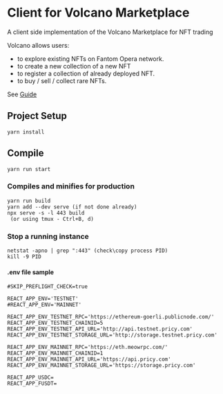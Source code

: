 # Client for Volcano Marketplace

A client side implementation of the Volcano Marketplace for NFT trading

Volcano allows users: 
- to explore existing NFTs on Fantom Opera network.
- to create a new collection of a new NFT
- to register a collection of already deployed NFT.
- to buy / sell / collect rare NFTs.

See [Guide](https://docs.fantom.foundation/tutorials/collection-and-bundle-guide-on-artion)

## Project Setup
```
yarn install
```

## Compile
```
yarn run start
```

### Compiles and minifies for production
```
yarn run build
yarn add --dev serve (if not done already)
npx serve -s -l 443 build
 (or using tmux - Ctrl+B, d)
```

### Stop a running instance
```
netstat -apno | grep ":443" (check\copy process PID)
kill -9 PID
```

#### .env file sample
```
#SKIP_PREFLIGHT_CHECK=true

REACT_APP_ENV='TESTNET'
#REACT_APP_ENV='MAINNET'

REACT_APP_ENV_TESTNET_RPC='https://ethereum-goerli.publicnode.com/'
REACT_APP_ENV_TESTNET_CHAINID=5
REACT_APP_ENV_TESTNET_API_URL='http://api.testnet.pricy.com'
REACT_APP_ENV_TESTNET_STORAGE_URL='http://storage.testnet.pricy.com'

REACT_APP_ENV_MAINNET_RPC='https://eth.meowrpc.com/'
REACT_APP_ENV_MAINNET_CHAINID=1
REACT_APP_ENV_MAINNET_API_URL='https://api.pricy.com'
REACT_APP_ENV_MAINNET_STORAGE_URL='https://storage.pricy.com'

REACT_APP_USDC=
REACT_APP_FUSDT=
```
